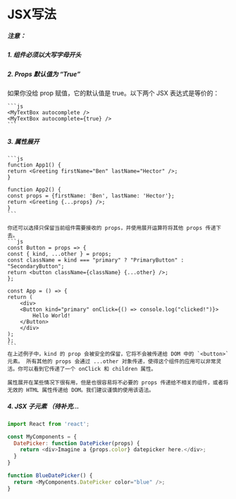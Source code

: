 # JSX写法
##### 注意：
##### 1.  组件必须以大写字母开头
##### 2. Props 默认值为 “True”
  如果你没给 prop 赋值，它的默认值是 true。以下两个 JSX 表达式是等价的：

    ```js
    <MyTextBox autocomplete />
    <MyTextBox autocomplete={true} />
    ```
##### 3. 属性展开
    ```js
    function App1() {
    return <Greeting firstName="Ben" lastName="Hector" />;
    }

    function App2() {
    const props = {firstName: 'Ben', lastName: 'Hector'};
    return <Greeting {...props} />;
    }
    ```

    你还可以选择只保留当前组件需要接收的 props，并使用展开运算符将其他 props 传递下去。
    ```js
    const Button = props => {
    const { kind, ...other } = props;
    const className = kind === "primary" ? "PrimaryButton" : "SecondaryButton";
    return <button className={className} {...other} />;
    };

    const App = () => {
    return (
        <div>
        <Button kind="primary" onClick={() => console.log("clicked!")}>
            Hello World!
        </Button>
        </div>
    );
    };
    ```
    在上述例子中，kind 的 prop 会被安全的保留，它将不会被传递给 DOM 中的 `<button>` 元素。 所有其他的 props 会通过 ...other 对象传递，使得这个组件的应用可以非常灵活。你可以看到它传递了一个 onClick 和 children 属性。

    属性展开在某些情况下很有用，但是也很容易将不必要的 props 传递给不相关的组件，或者将无效的 HTML 属性传递给 DOM。我们建议谨慎的使用该语法。

##### 4. JSX 子元素 （待补充...


```js
import React from 'react';

const MyComponents = {
  DatePicker: function DatePicker(props) {
    return <div>Imagine a {props.color} datepicker here.</div>;
  }
}

function BlueDatePicker() {
  return <MyComponents.DatePicker color="blue" />;
}
```